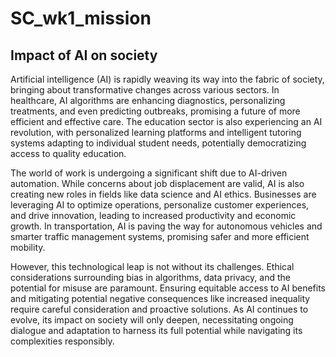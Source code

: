 # SC_wk1_mission

## Impact of AI on society

Artificial intelligence (AI) is rapidly weaving its way into the fabric of society, bringing about transformative changes across various sectors. In healthcare, AI algorithms are enhancing diagnostics, personalizing treatments, and even predicting outbreaks, promising a future of more efficient and effective care. The education sector is also experiencing an AI revolution, with personalized learning platforms and intelligent tutoring systems adapting to individual student needs, potentially democratizing access to quality education.   

The world of work is undergoing a significant shift due to AI-driven automation. While concerns about job displacement are valid, AI is also creating new roles in fields like data science and AI ethics. Businesses are leveraging AI to optimize operations, personalize customer experiences, and drive innovation, leading to increased productivity and economic growth. In transportation, AI is paving the way for autonomous vehicles and smarter traffic management systems, promising safer and more efficient mobility.   

However, this technological leap is not without its challenges. Ethical considerations surrounding bias in algorithms, data privacy, and the potential for misuse are paramount. Ensuring equitable access to AI benefits and mitigating potential negative consequences like increased inequality require careful consideration and proactive solutions. As AI continues to evolve, its impact on society will only deepen, necessitating ongoing dialogue and adaptation to harness its full potential while navigating its complexities responsibly.   

